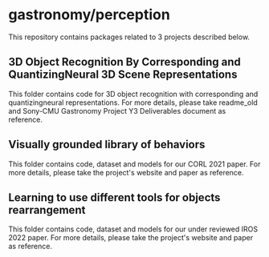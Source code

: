 # gastronomy/perception

This repository contains packages related to 3 projects described below.

## 3D Object Recognition By Corresponding and QuantizingNeural 3D Scene Representations
This folder contains code for 3D object recognition with corresponding and quantizingneural representations. For more details, please take readme_old and Sony-CMU Gastronomy Project Y3 Deliverables document as reference.
## Visually grounded library of behaviors
This folder contains code, dataset and models for our CORL 2021 paper. For more details, please take the project's website and paper as reference.
## Learning to use different tools for objects rearrangement
This folder contains code, dataset and models for our under reviewed IROS 2022 paper. For more details, please take the project's website and paper as reference.


